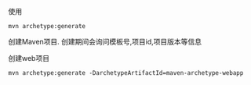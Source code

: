 使用
```shell
mvn archetype:generate
```
创建Maven项目.
创建期间会询问模板号,项目id,项目版本等信息


创建web项目
```shell
mvn archetype:generate -DarchetypeArtifactId=maven-archetype-webapp
```
